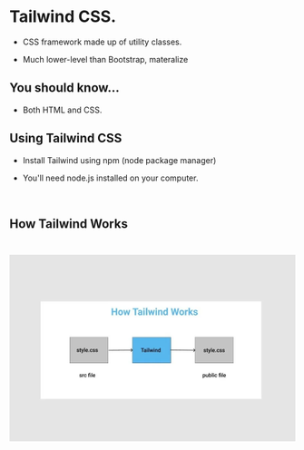 # Tailwind CSS.<br>

* CSS framework made up of utility classes.

* <p> Much lower-level than Bootstrap, materalize

## You should know...<br>

* <P> Both HTML and CSS. </p>

## Using Tailwind CSS

* <p> Install Tailwind using npm (node package manager)<br>
* <p> You'll need node.js installed on your computer.</p> <br>

## How Tailwind Works <br> <br>
<img src="./image/l6u5le0ournfgo7kjfco.webp">

